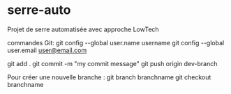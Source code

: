 # serre-auto
Projet de serre automatisée avec approche LowTech

commandes Git:
git config --global user.name username
git config --global user.email user@email.com

git add .
git commit -m "my commit message"
git push origin dev-branch

Pour créer une nouvelle branche :
git branch branchname
git checkout branchname
